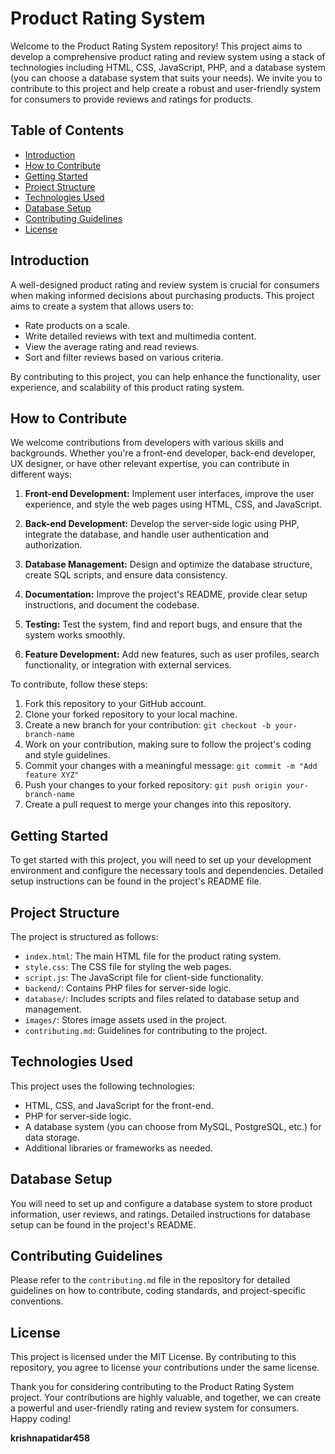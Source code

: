 # Product Rating System

Welcome to the Product Rating System repository! This project aims to develop a comprehensive product rating and review system using a stack of technologies including HTML, CSS, JavaScript, PHP, and a database system (you can choose a database system that suits your needs). We invite you to contribute to this project and help create a robust and user-friendly system for consumers to provide reviews and ratings for products.

## Table of Contents

- [Introduction](#introduction)
- [How to Contribute](#how-to-contribute)
- [Getting Started](#getting-started)
- [Project Structure](#project-structure)
- [Technologies Used](#technologies-used)
- [Database Setup](#database-setup)
- [Contributing Guidelines](#contributing-guidelines)
- [License](#license)

## Introduction

A well-designed product rating and review system is crucial for consumers when making informed decisions about purchasing products. This project aims to create a system that allows users to:

- Rate products on a scale.
- Write detailed reviews with text and multimedia content.
- View the average rating and read reviews.
- Sort and filter reviews based on various criteria.

By contributing to this project, you can help enhance the functionality, user experience, and scalability of this product rating system.

## How to Contribute

We welcome contributions from developers with various skills and backgrounds. Whether you're a front-end developer, back-end developer, UX designer, or have other relevant expertise, you can contribute in different ways:

1. **Front-end Development:** Implement user interfaces, improve the user experience, and style the web pages using HTML, CSS, and JavaScript.

2. **Back-end Development:** Develop the server-side logic using PHP, integrate the database, and handle user authentication and authorization.

3. **Database Management:** Design and optimize the database structure, create SQL scripts, and ensure data consistency.

4. **Documentation:** Improve the project's README, provide clear setup instructions, and document the codebase.

5. **Testing:** Test the system, find and report bugs, and ensure that the system works smoothly.

6. **Feature Development:** Add new features, such as user profiles, search functionality, or integration with external services.

To contribute, follow these steps:

1. Fork this repository to your GitHub account.
2. Clone your forked repository to your local machine.
3. Create a new branch for your contribution: `git checkout -b your-branch-name`
4. Work on your contribution, making sure to follow the project's coding and style guidelines.
5. Commit your changes with a meaningful message: `git commit -m "Add feature XYZ"`
6. Push your changes to your forked repository: `git push origin your-branch-name`
7. Create a pull request to merge your changes into this repository.

## Getting Started

To get started with this project, you will need to set up your development environment and configure the necessary tools and dependencies. Detailed setup instructions can be found in the project's README file.

## Project Structure

The project is structured as follows:

- `index.html`: The main HTML file for the product rating system.
- `style.css`: The CSS file for styling the web pages.
- `script.js`: The JavaScript file for client-side functionality.
- `backend/`: Contains PHP files for server-side logic.
- `database/`: Includes scripts and files related to database setup and management.
- `images/`: Stores image assets used in the project.
- `contributing.md`: Guidelines for contributing to the project.

## Technologies Used

This project uses the following technologies:

- HTML, CSS, and JavaScript for the front-end.
- PHP for server-side logic.
- A database system (you can choose from MySQL, PostgreSQL, etc.) for data storage.
- Additional libraries or frameworks as needed.

## Database Setup

You will need to set up and configure a database system to store product information, user reviews, and ratings. Detailed instructions for database setup can be found in the project's README.

## Contributing Guidelines

Please refer to the `contributing.md` file in the repository for detailed guidelines on how to contribute, coding standards, and project-specific conventions.

## License

This project is licensed under the MIT License. By contributing to this repository, you agree to license your contributions under the same license.

Thank you for considering contributing to the Product Rating System project. Your contributions are highly valuable, and together, we can create a powerful and user-friendly rating and review system for consumers. Happy coding!

**krishnapatidar458**
